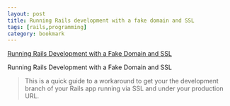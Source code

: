 ```yaml
---
layout: post
title: Running Rails development with a fake domain and SSL
tags: [rails,programming]
category: bookmark
---
```


[Running Rails Development with a Fake Domain and SSL](hhttps://blog.cloud66.com/running-rails-development-with-a-fake-domain-and-ssl)

Running Rails Development with a Fake Domain and SSL

> This is a quick guide to a workaround to get your the development branch of your Rails app running via SSL and under your production URL.
